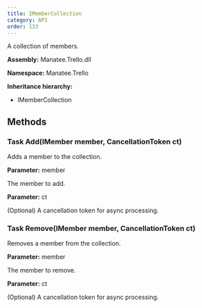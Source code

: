 ```yaml
---
title: IMemberCollection
category: API
order: 133
---
```


A collection of members.

**Assembly:** Manatee.Trello.dll

**Namespace:** Manatee.Trello

**Inheritance hierarchy:**

- IMemberCollection

## Methods

### Task Add(IMember member, CancellationToken ct)

Adds a member to the collection.

**Parameter:** member

The member to add.

**Parameter:** ct

(Optional) A cancellation token for async processing.

### Task Remove(IMember member, CancellationToken ct)

Removes a member from the collection.

**Parameter:** member

The member to remove.

**Parameter:** ct

(Optional) A cancellation token for async processing.

